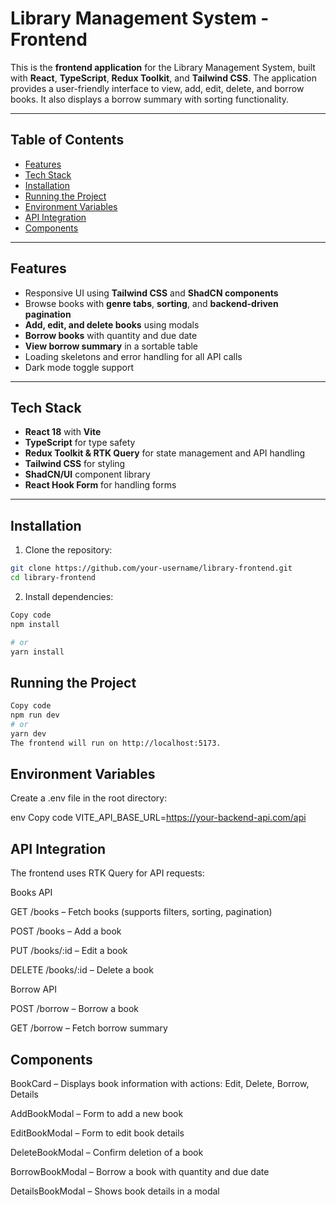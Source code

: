 # Library Management System - Frontend

This is the **frontend application** for the Library Management System, built with **React**, **TypeScript**, **Redux Toolkit**, and **Tailwind CSS**. The application provides a user-friendly interface to view, add, edit, delete, and borrow books. It also displays a borrow summary with sorting functionality.

---

## Table of Contents

- [Features](#features)  
- [Tech Stack](#tech-stack)  
- [Installation](#installation)  
- [Running the Project](#running-the-project)  
- [Environment Variables](#environment-variables)  
- [API Integration](#api-integration)  
- [Components](#components)  

---

## Features

- Responsive UI using **Tailwind CSS** and **ShadCN components**  
- Browse books with **genre tabs**, **sorting**, and **backend-driven pagination**  
- **Add, edit, and delete books** using modals  
- **Borrow books** with quantity and due date  
- **View borrow summary** in a sortable table  
- Loading skeletons and error handling for all API calls  
- Dark mode toggle support  

---

## Tech Stack

- **React 18** with **Vite**  
- **TypeScript** for type safety  
- **Redux Toolkit & RTK Query** for state management and API handling  
- **Tailwind CSS** for styling  
- **ShadCN/UI** component library  
- **React Hook Form** for handling forms  

---

## Installation

1. Clone the repository:

```bash
git clone https://github.com/your-username/library-frontend.git
cd library-frontend
```

2. Install dependencies:

```bash
Copy code
npm install

# or
yarn install
```
## Running the Project
```bash
Copy code
npm run dev
# or
yarn dev
The frontend will run on http://localhost:5173.
```

## Environment Variables
Create a .env file in the root directory:

env
Copy code
VITE_API_BASE_URL=https://your-backend-api.com/api


## API Integration
The frontend uses RTK Query for API requests:

Books API

GET /books – Fetch books (supports filters, sorting, pagination)

POST /books – Add a book

PUT /books/:id – Edit a book

DELETE /books/:id – Delete a book

Borrow API

POST /borrow – Borrow a book

GET /borrow – Fetch borrow summary

## Components
BookCard – Displays book information with actions: Edit, Delete, Borrow, Details

AddBookModal – Form to add a new book

EditBookModal – Form to edit book details

DeleteBookModal – Confirm deletion of a book

BorrowBookModal – Borrow a book with quantity and due date

DetailsBookModal – Shows book details in a modal